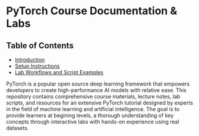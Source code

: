 # PyTorch Course Documentation & Labs

## Table of Contents
- [Introduction](#introduction)
- [Setup Instructions](#setup-instructions)
- [Lab Workflows and Script Examples](#lab-workflows-and-script-examples)

PyTorch is a popular open source deep learning framework that empowers developers to create high-performance AI models with relative ease. This repository contains comprehensive course materials, lecture notes, lab scripts, and resources for an extensive PyTorch tutorial designed by experts in the field of machine learning and
artificial intelligence. The goal is to provide learners at begining levels, a thorough understanding of key concepts through interactive labs with hands-on experience using real datasets.

